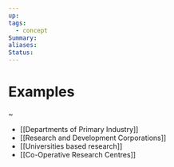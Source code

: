 ```yaml
---
up: 
tags:
  - concept
Summary: 
aliases: 
Status:
---
```

# Examples
~
- [[Departments of Primary Industry]]
- [[Research and Development Corporations]]
- [[Universities based research]]
- [[Co-Operative Research Centres]]